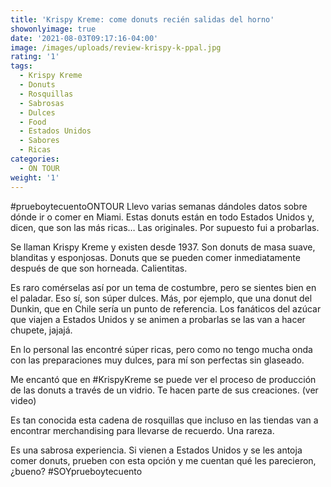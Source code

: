 ```yaml
---
title: 'Krispy Kreme: come donuts recién salidas del horno'
showonlyimage: true
date: '2021-08-03T09:17:16-04:00'
image: /images/uploads/review-krispy-k-ppal.jpg
rating: '1'
tags:
  - Krispy Kreme
  - Donuts
  - Rosquillas
  - Sabrosas
  - Dulces
  - Food
  - Estados Unidos
  - Sabores
  - Ricas
categories:
  - ON TOUR
weight: '1'
---
```

\#prueboytecuentoONTOUR Llevo varias semanas dándoles datos sobre dónde ir o comer en Miami. Estas donuts están en todo Estados Unidos y, dicen, que son las más ricas… Las originales. Por supuesto fui a probarlas.

<!--more-->

Se llaman Krispy Kreme y existen desde 1937.  Son donuts de masa suave, blanditas y esponjosas. Donuts que se pueden comer inmediatamente después de que son horneada. Calientitas.



Es raro comérselas así por un tema de costumbre, pero se sientes bien en el paladar. Eso sí, son súper dulces. Más, por ejemplo, que una donut del Dunkin, que en Chile sería un punto de referencia. Los fanáticos del azúcar que viajen a Estados Unidos y se animen a probarlas se las van a hacer chupete, jajajá.



En lo personal las encontré súper ricas, pero como no tengo mucha onda con las preparaciones muy dulces, para mí son perfectas sin glaseado. 



Me encantó que en #KrispyKreme se puede ver el proceso de producción de las donuts a través de un vidrio. Te hacen parte de sus creaciones. (ver video)



Es tan conocida esta cadena de rosquillas que incluso en las tiendas van a encontrar  merchandising para llevarse de recuerdo. Una rareza.



Es una sabrosa experiencia. Si vienen a Estados Unidos y se les antoja comer donuts, prueben con esta opción y me cuentan qué les parecieron, ¿bueno? #SOYprueboytecuento
